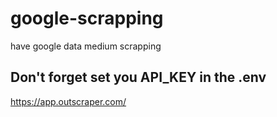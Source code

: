 # google-scrapping

have google data medium scrapping

## Don't forget set you API_KEY in the .env

https://app.outscraper.com/
